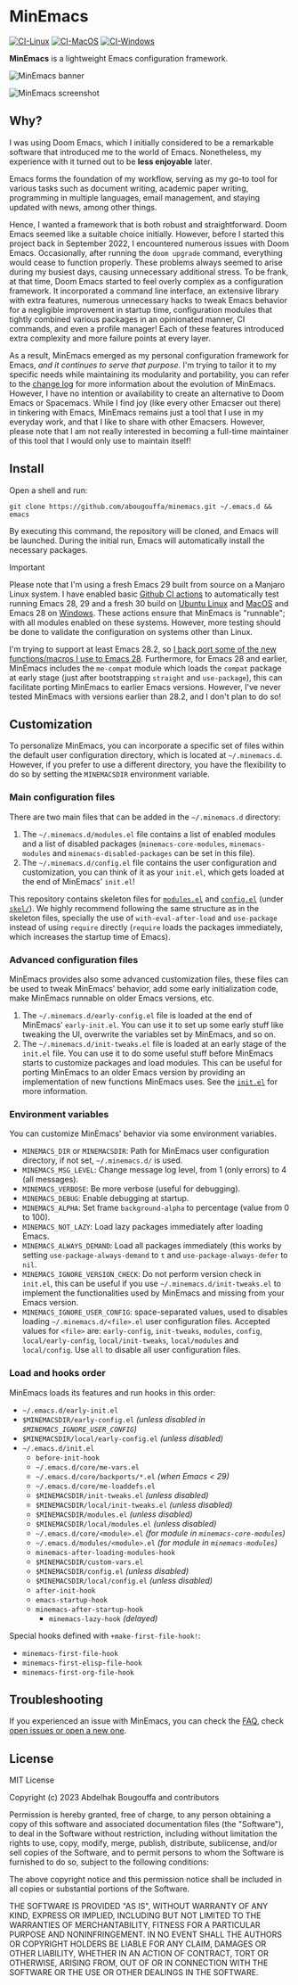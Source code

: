 # MinEmacs

[![CI-Linux](https://github.com/abougouffa/minemacs/actions/workflows/ci-linux.yaml/badge.svg)](https://github.com/abougouffa/minemacs/actions/workflows/ci-linux.yaml)
[![CI-MacOS](https://github.com/abougouffa/minemacs/actions/workflows/ci-macos.yaml/badge.svg)](https://github.com/abougouffa/minemacs/actions/workflows/ci-macos.yaml)
[![CI-Windows](https://github.com/abougouffa/minemacs/actions/workflows/ci-windows.yaml/badge.svg)](https://github.com/abougouffa/minemacs/actions/workflows/ci-windows.yaml)

**MinEmacs** is a lightweight Emacs configuration framework.

![MinEmacs banner](assets/images/minemacs-cover.svg)

![MinEmacs screenshot](assets/images/minemacs-screenshot.svg)

## Why?
I was using Doom Emacs, which I initially considered to be a remarkable software
that introduced me to the world of Emacs. Nonetheless, my experience with it
turned out to be **less enjoyable** later.

Emacs forms the foundation of my workflow, serving as my go-to tool for various
tasks such as document writing, academic paper writing, programming in multiple
languages, email management, and staying updated with news, among other things.

Hence, I wanted a framework that is both robust and straightforward. Doom Emacs
seemed like a suitable choice initially. However, before I started this project
back in September 2022, I encountered numerous issues with Doom Emacs.
Occasionally, after running the `doom upgrade` command, everything would cease to
function properly. These problems always seemed to arise during my busiest days,
causing unnecessary additional stress. To be frank, at that time, Doom Emacs
started to feel overly complex as a configuration framework. It incorporated a
command line interface, an extensive library with extra features, numerous
unnecessary hacks to tweak Emacs behavior for a negligible improvement in
startup time, configuration modules that tightly combined various packages in an
opinionated manner, CI commands, and even a profile manager! Each of these
features introduced extra complexity and more failure points at every layer.

As a result, MinEmacs emerged as my personal configuration framework for Emacs,
*and it continues to serve that purpose*. I'm trying to tailor it to my specific
needs while maintaining its modularity and portability, you can refer to the
[change log](CHANGELOG.md) for more information about the evolution of MinEmacs. However, I have
no intention or availability to create an alternative to Doom Emacs or
Spacemacs. While I find joy (like every other Emacser out there) in tinkering
with Emacs, MinEmacs remains just a tool that I use in my everyday work, and
that I like to share with other Emacsers. However, please note that I am not
really interested in becoming a full-time maintainer of this tool that I would
only use to maintain itself!

## Install
Open a shell and run:

```shell
git clone https://github.com/abougouffa/minemacs.git ~/.emacs.d && emacs
```

By executing this command, the repository will be cloned, and Emacs will be
launched. During the initial run, Emacs will automatically install the necessary
packages.

> [!IMPORTANT]
> Please note that I'm using a fresh Emacs 29 built from source on a Manjaro
> Linux system. I have enabled basic [Github CI actions](https://github.com/abougouffa/minemacs/actions) to automatically test
> running Emacs 28, 29 and a fresh 30 build on [Ubuntu Linux](https://github.com/abougouffa/minemacs/actions/workflows/ci-linux.yaml) and [MacOS](https://github.com/abougouffa/minemacs/actions/workflows/ci-macos.yaml) and Emacs
> 28 on [Windows](https://github.com/abougouffa/minemacs/actions/workflows/ci-windows.yaml). These actions ensure that MinEmacs is "runnable"; with all
> modules enabled on these systems. However, more testing should be done to
> validate the configuration on systems other than Linux.
>
> I'm trying to support at least Emacs 28.2, so [I back port some of the new
> functions/macros I use to Emacs 28](core/backports/). Furthermore, for Emacs 28 and earlier,
> MinEmacs includes the `me-compat` module which loads the `compat` package at early
> stage (just after bootstrapping `straight` and `use-package`), this can facilitate
> porting MinEmacs to earlier Emacs versions. However, I've never tested
> MinEmacs with versions earlier than 28.2, and I don't plan to do so!

## Customization
To personalize MinEmacs, you can incorporate a specific set of files within the
default user configuration directory, which is located at `~/.minemacs.d`.
However, if you prefer to use a different directory, you have the flexibility to
do so by setting the `MINEMACSDIR` environment variable.

### Main configuration files
There are two main files that can be added in the `~/.minemacs.d` directory:

1. The `~/.minemacs.d/modules.el` file contains a list of enabled modules and a
   list of disabled packages (`minemacs-core-modules`, `minemacs-modules` and
   `minemacs-disabled-packages` can be set in this file).
2. The `~/.minemacs.d/config.el` file contains the user configuration and
   customization, you can think of it as your `init.el`, which gets loaded at the
   end of MinEmacs' `init.el`!

This repository contains skeleton files for [`modules.el`](skel/modules.el) and [`config.el`](skel/config.el) (under
[`skel/`](skel)). We highly recommend following the same structure as in the skeleton
files, specially the use of `with-eval-after-load` and `use-package` instead of
using `require` directly (`require` loads the packages immediately, which increases
the startup time of Emacs).

### Advanced configuration files
MinEmacs provides also some advanced customization files, these files can be
used to tweak MinEmacs' behavior, add some early initialization code, make
MinEmacs runnable on older Emacs versions, etc.

1. The `~/.minemacs.d/early-config.el` file is loaded at the end of MinEmacs'
   `early-init.el`. You can use it to set up some early stuff like tweaking the
   UI, overwrite the variables set by MinEmacs, and so on.
2. The `~/.minemacs.d/init-tweaks.el` file is loaded at an early stage of the
   `init.el` file. You can use it to do some useful stuff before MinEmacs starts
   to customize packages and load modules. This can be useful for porting
   MinEmacs to an older Emacs version by providing an implementation of new
   functions MinEmacs uses. See the [`init.el`](init.el) for more information.

### Environment variables
You can customize MinEmacs' behavior via some environment variables.

- `MINEMACS_DIR` or `MINEMACSDIR`: Path for MinEmacs user configuration directory,
  if not set, `~/.minemacs.d/` is used.
- `MINEMACS_MSG_LEVEL`: Change message log level, from 1 (only errors) to 4 (all
  messages).
- `MINEMACS_VERBOSE`: Be more verbose (useful for debugging).
- `MINEMACS_DEBUG`: Enable debugging at startup.
- `MINEMACS_ALPHA`: Set frame `background-alpha` to percentage (value from 0 to
  100).
- `MINEMACS_NOT_LAZY`: Load lazy packages immediately after loading Emacs.
- `MINEMACS_ALWAYS_DEMAND`: Load all packages immediately (this works by setting
  `use-package-always-demand` to `t` and `use-package-always-defer` to `nil`.
- `MINEMACS_IGNORE_VERSION_CHECK`: Do not perform version check in `init.el`, this
  can be useful if you use `~/.minemacs.d/init-tweaks.el` to implement the
  functionalities used by MinEmacs and missing from your Emacs version.
- `MINEMACS_IGNORE_USER_CONFIG`: space-separated values, used to disables loading
  `~/.minemacs.d/<file>.el` user configuration files. Accepted values for `<file>`
  are: `early-config`, `init-tweaks`, `modules`, `config`, `local/early-config`,
  `local/init-tweaks`, `local/modules` and `local/config`. Use `all` to disable all
  user configuration files.

### Load and hooks order
MinEmacs loads its features and run hooks in this order:

- `~/.emacs.d/early-init.el`
- `$MINEMACSDIR/early-config.el` *(unless disabled in `$MINEMACS_IGNORE_USER_CONFIG`)*
- `$MINEMACSDIR/local/early-config.el` _(unless disabled)_
- `~/.emacs.d/init.el`
  - `before-init-hook`
  - `~/.emacs.d/core/me-vars.el`
  - `~/.emacs.d/core/backports/*.el` _(when Emacs < 29)_
  - `~/.emacs.d/core/me-loaddefs.el`
  - `$MINEMACSDIR/init-tweaks.el` _(unless disabled)_
  - `$MINEMACSDIR/local/init-tweaks.el` _(unless disabled)_
  - `$MINEMACSDIR/modules.el` _(unless disabled)_
  - `$MINEMACSDIR/local/modules.el` _(unless disabled)_
  - `~/.emacs.d/core/<module>.el` _(for module in `minemacs-core-modules`)_
  - `~/.emacs.d/modules/<module>.el` _(for module in `minemacs-modules`)_
  - `minemacs-after-loading-modules-hook`
  - `$MINEMACSDIR/custom-vars.el`
  - `$MINEMACSDIR/config.el` _(unless disabled)_
  - `$MINEMACSDIR/local/config.el` _(unless disabled)_
  - `after-init-hook`
  - `emacs-startup-hook`
  - `minemacs-after-startup-hook`
    - `minemacs-lazy-hook` _(delayed)_

Special hooks defined with `+make-first-file-hook!`:

- `minemacs-first-file-hook`
- `minemacs-first-elisp-file-hook`
- `minemacs-first-org-file-hook`

## Troubleshooting
If you experienced an issue with MinEmacs, you can check the [FAQ](FAQ.md), check [open
issues or open a new one](https://github.com/abougouffa/minemacs/issues).

## License

MIT License

Copyright (c) 2023 Abdelhak Bougouffa and contributors

Permission is hereby granted, free of charge, to any person obtaining a copy
of this software and associated documentation files (the "Software"), to deal
in the Software without restriction, including without limitation the rights
to use, copy, modify, merge, publish, distribute, sublicense, and/or sell
copies of the Software, and to permit persons to whom the Software is
furnished to do so, subject to the following conditions:

The above copyright notice and this permission notice shall be included in all
copies or substantial portions of the Software.

THE SOFTWARE IS PROVIDED "AS IS", WITHOUT WARRANTY OF ANY KIND, EXPRESS OR
IMPLIED, INCLUDING BUT NOT LIMITED TO THE WARRANTIES OF MERCHANTABILITY,
FITNESS FOR A PARTICULAR PURPOSE AND NONINFRINGEMENT. IN NO EVENT SHALL THE
AUTHORS OR COPYRIGHT HOLDERS BE LIABLE FOR ANY CLAIM, DAMAGES OR OTHER
LIABILITY, WHETHER IN AN ACTION OF CONTRACT, TORT OR OTHERWISE, ARISING FROM,
OUT OF OR IN CONNECTION WITH THE SOFTWARE OR THE USE OR OTHER DEALINGS IN THE
SOFTWARE.
